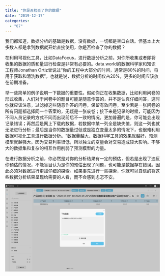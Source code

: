 ```yaml
---
title: "你是否检查了你的数据"
date: "2019-12-17"
categories: 
  - "07"
---
```


我们都知道，数据分析的基础是数据，没有数据，一切都是空口白话。但基本上大多数人都是拿到数据就开始直接使用，你是否检查了你的数据？

在利用可视化工具，比如DataFocus，进行数据分析之前，对你所收集或者即将收集的数据的质和量进行检查是非常有必要的。data.world的数据科学家和知识工程师Jonathan Ortiz曾说过“你的工程中大部分的时间，通常是80%的时间，将用于获取和清洗数据”。也就是说，数据分析的时间仅占20%，更多的时间应该放在前期准备。

举一些简单的例子说明一下数据的重要性。假如你正在收集数据，比如利用问卷的形式收集，人们对于问卷中的题目可能是随意作答的，并不是认真仔细问答，这时你就应该注意，过滤掉这些随意作答的问卷，保留有效问卷，至少若是一张问卷的所有问题都选择同一个答案的，无疑是一张废卷；接下来是记录的时候，可能因为不同人员记录的方式不同而出现前后不一致的情况，更加普遍的是，你可能会出现记录错误；再然后是网上下载的数据，若数据中某一列全是缺失值，则这一列也就无法进行分析；最后是当你的数据量过低或是独立变量太多的情况下，也很难利用数据可视化工具进行数据分析。“数据量越大、数据科学工具的效果就越好，预测模型就越强大。因为交易利率很低，所以独立的变量会对交易造成较大影响。不够大的数据集和复杂的相互作用削弱了预测模型的力量。

在进行数据分析之前，你必然是对你的分析结果有一定的预估，但若是出现了违反你预估的情况，不能盲目认为是你的预估出现了问题，也可能是数据存在错误。因此必须对数据进行更加仔细的探索。如果事先进行一些探索，你就可以自信的将这些数据分析结果呈现给需要的人看，而不会感到忐忑不安。

![](images/word-image-69.png)
